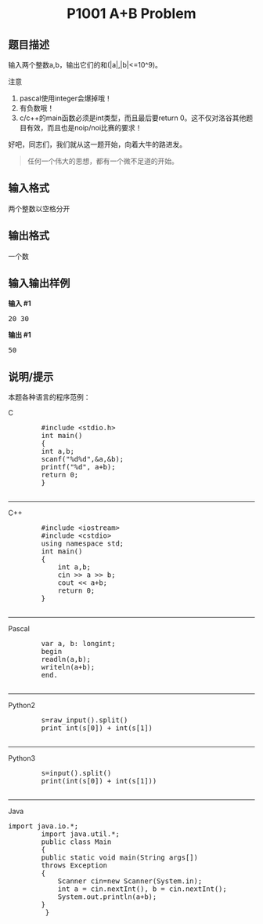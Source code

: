 <html>
<head>
	<title>di1ti</title>
	    <style type="text/css">
		<!--
			.blue{color:#0000FF}
			.purple{color: #FF00FF}
			.宋体{font-family:"宋体"}
		-->
        </style>
</head>
<body>
	<center><h1> P1001 A+B Problem</h1></center>
	<div>
	  <h2 data-v-af321868="">题目描述</h2>
	  <div data-v-6156e5d2="" data-v-af321868="">
	    <p>输入两个整数a,b，输出它们的和(|a|,|b|&lt;=10^9)。</p>
	    <p>注意</p>
	    <ol>
	      <li>pascal使用integer会爆掉哦！</li>
	      <li>有负数哦！</li>
	      <li>c/c++的main函数必须是int类型，而且最后要return 0。这不仅对洛谷其他题目有效，而且也是noip/noi比赛的要求！</li>
	    </ol>
	    <p>好吧，同志们，我们就从这一题开始，向着大牛的路进发。</p>
	    <blockquote>
	      <p>任何一个伟大的思想，都有一个微不足道的开始。</p>
	    </blockquote>
	  </div>
	  <h2 data-v-af321868="">输入格式</h2>
	  <div data-v-6156e5d2="" data-v-af321868="">
	    <p>两个整数以空格分开</p>
	  </div>
	  <h2 data-v-af321868="">输出格式</h2>
	  <div data-v-6156e5d2="" data-v-af321868="">
	    <p>一个数</p>
	  </div>
	  <h2 data-v-af321868="">输入输出样例</h2>
	  <div data-v-36768c72="" data-v-af321868="">
	    <div data-v-89a1e792="" data-v-36768c72=""><strong data-v-89a1e792="">输入 #1</strong>
	      <pre data-v-89a1e792="">20 30  </pre>
	    </div>
	    <div data-v-89a1e792="" data-v-36768c72=""><strong data-v-89a1e792="">输出 #1</strong>
	      <pre data-v-89a1e792="">50  </pre>
	    </div>
	  </div>
	  <h2 data-v-af321868="">说明/提示</h2>
	  <div data-v-6156e5d2="" data-v-af321868="">
	    <p>本题各种语言的程序范例：</p>
	    <p>C</p>
	    <pre>
	    #include &lt;stdio.h&gt;    
	    int main() 
	    {      
		int a,b;      
		scanf("%d%d",&amp;a,&amp;b);      
		printf("%d", a+b);      
		return 0;  
	    }  
	    </pre>
	    <hr>
	    <p>C++</p>
	    <pre>
		#include &lt;iostream&gt;  
		#include &lt;cstdio&gt;    
		using namespace std;    
		int main() 
		{      
			int a,b;      
			cin &gt;&gt; a &gt;&gt; b;      
			cout &lt;&lt; a+b;      
			return 0;  
		}  
	    </pre>
	    <hr>
	    <p>Pascal</p>
	    <pre>
	    var a, b: longint;  
	    begin      
		readln(a,b);      
		writeln(a+b);  
	    end.  
	    </pre>
	    <hr>
	    <p>Python2</p>
	    <pre>
	    s=raw_input().split()  
	    print int(s[0]) + int(s[1])  
	    </pre>
	    <hr>
	    <p>Python3</p>
	    <pre>
	    s=input().split()  
	    print(int(s[0]) + int(s[1]))  
	    </pre>
	    <hr>
	    <p>Java</p>
	    <pre>import java.io.*;  
	    import java.util.*;  
	    public class Main 
	    {      
		public static void main(String args[]) 
		throws Exception 
		{          
			Scanner cin=new Scanner(System.in);          
			int a = cin.nextInt(), b = cin.nextInt();          
			System.out.println(a+b);      
		}  
	     }     
	</pre>
	</div>
</body>
	</html>
